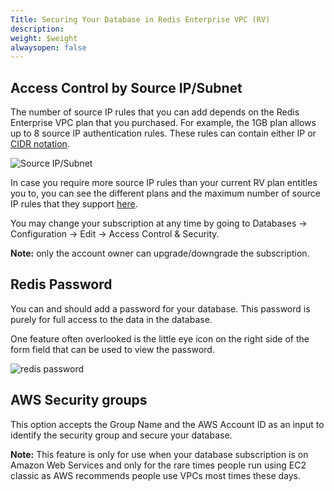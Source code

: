 ```yaml
---
Title: Securing Your Database in Redis Enterprise VPC (RV)
description: 
weight: $weight
alwaysopen: false
---
```

Access Control by Source IP/Subnet
----------------------------------

The number of source IP rules that you can add depends on the Redis
Enterprise VPC plan that you purchased. For example, the 1GB plan allows
up to 8 source IP authentication rules. These rules can contain either
IP or [CIDR
notation](https://en.wikipedia.org/wiki/Classless_Inter-Domain_Routing#CIDR_notation).

![Source
IP/Subnet](/images/rv/source_ip_subnet-1.png?width=600&height=102)

In case you require more source IP rules than your current RV plan
entitles you to, you can see the different plans and the maximum number
of source IP rules that they support [here](/pricing).

You may change your subscription at any time by going to Databases -\>
Configuration -\> Edit -\> Access Control & Security.

**Note:** only the account owner can upgrade/downgrade the subscription.

Redis Password
--------------

You can and should add a password for your database. This password is
purely for full access to the data in the database.

One feature often overlooked is the little eye icon on the right side of
the form field that can be used to view the password.

![redis
password](/images/rv/redis_password.png?width=600&height=42)

AWS Security groups
-------------------

This option accepts the Group Name and the AWS Account ID as an input to
identify the security group and secure your database.

**Note:** This feature is only for use when your database subscription
is on Amazon Web Services and only for the rare times people run using
EC2 classic as AWS recommends people use VPCs most times these days.

